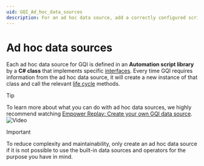 ```yaml
---
uid: GQI_Ad_hoc_data_sources
description: For an ad hoc data source, add a correctly configured script in the Automation app and select 'Get ad hoc data' and your source in the query config.
---
```


# Ad hoc data sources

Each ad hoc data source for GQI is defined in an **Automation script library** by a **C# class** that implements specific [interfaces](xref:Ad_hoc_Building_blocks). Every time GQI requires information from the ad hoc data source, it will create a new instance of that class and call the relevant [life cycle](xref:Ad_hoc_Life_cycle) methods.

> [!TIP]
> To learn more about what you can do with ad hoc data sources, we highly recommend watching [Empower Replay: Create your own GQI data source](https://www.youtube.com/watch?v=rapRdkIRSHQ). ![Video](~/dataminer/images/video_Duo.png)

> [!IMPORTANT]
> To reduce complexity and maintainability, only create an ad hoc data source if it is not possible to use the built-in data sources and operators for the purpose you have in mind.
